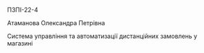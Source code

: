ПЗПІ-22-4

Атаманова Олександра Петрівна

Система управління та автоматизації дистанційних замовлень у магазині

